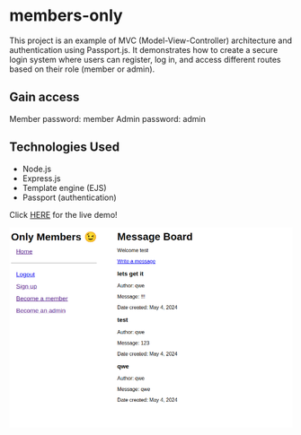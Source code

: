 # members-only

This project is an example of MVC (Model-View-Controller) architecture and authentication using Passport.js. It demonstrates how to create a secure login system where users can register, log in, and access different routes based on their role (member or admin).

## Gain access

Member password: member
Admin password: admin

## Technologies Used

- Node.js
- Express.js
- Template engine (EJS)
- Passport (authentication)

Click [HERE](https://members-only-w8c4.onrender.com/ "Live members-only demo") for the live demo!

![Screenshot Demo](./public/images/demo.png)
